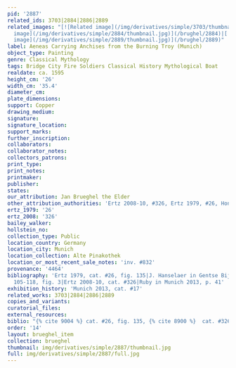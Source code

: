 ```yaml
---
pid: '2887'
related_ids: 3703|2884|2886|2889
related_images: "[![Related image](/img/derivatives/simple/3703/thumbnail.jpg)](/brughel/3703)|[![Related
  image](/img/derivatives/simple/2884/thumbnail.jpg)](/brughel/2884)|[![Related image](/img/derivatives/simple/2886/thumbnail.jpg)](/brughel/2886)|[![Related
  image](/img/derivatives/simple/2889/thumbnail.jpg)](/brughel/2889)"
label: Aeneas Carrying Anchises from the Burning Troy (Munich)
object_type: Painting
genre: Classical Mythology
tags: Bridge City Fire Soldiers Classical History Mythological Boat
realdate: ca. 1595
height_cm: '26'
width_cm: '35.4'
diameter_cm: 
plate_dimensions: 
support: Copper
drawing_medium: 
signature: 
signature_location: 
support_marks: 
further_inscription: 
collaborators: 
collaborator_notes: 
collectors_patrons: 
print_type: 
print_notes: 
printmaker: 
publisher: 
states: 
our_attribution: Jan Brueghel the Elder
other_attribution_authorities: 'Ertz 2008-10, #326, Ertz 1979, #26, Honig database'
ertz_1979: '26'
ertz_2008: '326'
bailey_walker: 
hollstein_no: 
collection_type: Public
location_country: Germany
location_city: Munich
location_collection: Alte Pinakothek
location_or_most_recent_sale_notes: 'inv. #832'
provenance: '4464'
bibliography: 'Ertz 1979, cat. #26, fig. 135|J. Hanselaer in Gentse Bijdragen 28 (1989),
  105-118, fig. 3|Ertz 2008-10, cat. #326|Ruby in Munich 2013, p. 41'
exhibition_history: 'Munich 2013, cat. #17'
related_works: 3703|2884|2886|2889
copies_and_variants: 
curatorial_files: 
external_resources: 
biblio: "{% cite 9004 %} cat. #26, fig. 135, {% cite 8900 %}  cat. #326"
order: '14'
layout: brueghel_item
collection: brueghel
thumbnail: img/derivatives/simple/2887/thumbnail.jpg
full: img/derivatives/simple/2887/full.jpg
---
```

